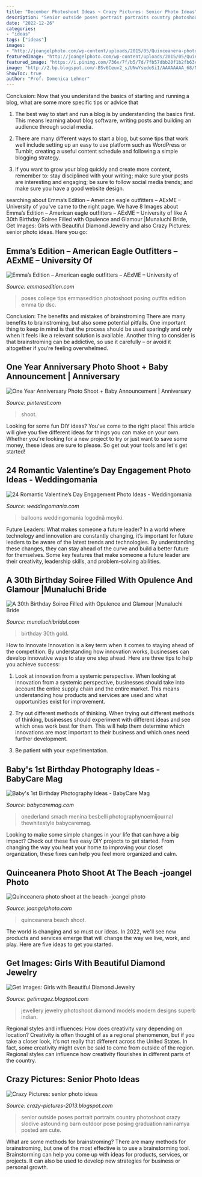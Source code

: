 ```yaml
---
title: "December Photoshoot Ideas ~ Crazy Pictures: Senior Photo Ideas"
description: "Senior outside poses portrait portraits country photoshoot crazy slodive astounding barn outdoor pose posing graduation rani ramya posted am cute"
date: "2022-12-26"
categories:
- "ideas"
tags: ["ideas"]
images:
- "http://joangelphoto.com/wp-content/uploads/2015/05/Quinceanera-photographer-03.jpg"
featuredImage: "http://joangelphoto.com/wp-content/uploads/2015/05/Quinceanera-photographer-03.jpg"
featured_image: "https://i.pinimg.com/736x/7f/b5/7d/7fb57dbb20f1b2fb63e4bc102d4a3d38.jpg"
image: "http://2.bp.blogspot.com/-BSv6Ceuv2_s/UNwYsedoSiI/AAAAAAAA_68/Nqydg5AfnCw/s1600/smilinggirl.jpg"
ShowToc: true
author: "Prof. Domenica Lehner"
---
```



Conclusion: Now that you understand the basics of starting and running a blog, what are some more specific tips or advice that
1. The best way to start and run a blog is by understanding the basics first. This means learning about blog software, writing posts and building an audience through social media.
2. There are many different ways to start a blog, but some tips that work well include setting up an easy to use platform such as WordPress or Tumblr, creating a useful content schedule and following a simple blogging strategy.

3. If you want to grow your blog quickly and create more content, remember to: stay disciplined with your writing; make sure your posts are interesting and engaging; be sure to follow social media trends; and make sure you have a good website design.

	

		
searching about Emma’s Edition – American eagle outfitters – AExME – University of you've came to the right page. We have 8 Images about Emma’s Edition – American eagle outfitters – AExME – University of like A 30th Birthday Soiree Filled with Opulence and Glamour |Munaluchi Bride, Get Images: Girls with Beautiful Diamond Jewelry and also Crazy Pictures: senior photo ideas. Here you go:
		
    
## Emma’s Edition – American Eagle Outfitters – AExME – University Of

<img loading=lazy src="https://www.emmasedition.com/wp-content/uploads/2018/11/DSC_3601.jpg" onerror="this.onerror=null;this.src='https://tse3.mm.bing.net/th?id=OIP.6F9bh7i8tA560t91ggDyNwHaLG&amp;pid=15.1';" alt="Emma’s Edition – American eagle outfitters – AExME – University of">

_Source: emmasedition.com_

>poses college tips emmasedition photoshoot posing outfits edition emma tip dsc. 

	

Conclusion: The benefits and mistakes of brainstroming
There are many benefits to brainstroming, but also some potential pitfalls. One important thing to keep in mind is that the process should be used sparingly and only when it feels like a relevant solution is available. Another thing to consider is that brainstroming can be addictive, so use it carefully – or avoid it altogether if you’re feeling overwhelmed.

    
## One Year Anniversary Photo Shoot + Baby Announcement | Anniversary

<img loading=lazy src="https://i.pinimg.com/736x/7f/b5/7d/7fb57dbb20f1b2fb63e4bc102d4a3d38.jpg" onerror="this.onerror=null;this.src='https://tse4.mm.bing.net/th?id=OIP.Xa-rhDvI0xVA1RMlDPr6ngHaLF&amp;pid=15.1';" alt="One Year Anniversary Photo Shoot + Baby Announcement | Anniversary">

_Source: pinterest.com_

>shoot. 

	

Looking for some fun DIY ideas? You've come to the right place! This article will give you five different ideas for things you can make on your own. Whether you're looking for a new project to try or just want to save some money, these ideas are sure to please. So get out your tools and let's get started!

    
## 24 Romantic Valentine’s Day Engagement Photo Ideas - Weddingomania

<img loading=lazy src="https://i.weddingomania.com/2015/12/24-Romantic-Valentine’s-Day-Engagement-Photo-Ideas2.jpg" onerror="this.onerror=null;this.src='https://tse4.mm.bing.net/th?id=OIP.x8jnpe8MAt99mdtiWiRt_QAAAA&amp;pid=15.1';" alt="24 Romantic Valentine’s Day Engagement Photo Ideas - Weddingomania">

_Source: weddingomania.com_

>balloons weddingomania logodnă moyiki. 

	

Future Leaders: What makes someone a future leader?
In a world where technology and innovation are constantly changing, it’s important for future leaders to be aware of the latest trends and technologies. By understanding these changes, they can stay ahead of the curve and build a better future for themselves. Some key features that make someone a future leader are their creativity, leadership skills, and problem-solving abilities.

    
## A 30th Birthday Soiree Filled With Opulence And Glamour |Munaluchi Bride

<img loading=lazy src="https://www.munaluchibridal.com/wp-content/uploads/2014/12/celebrations_30th_Birthday_Black_Gold_-Decor104.jpg" onerror="this.onerror=null;this.src='https://tse2.mm.bing.net/th?id=OIP.w-nr3xFGtjszNGBCSGjjogHaLH&amp;pid=15.1';" alt="A 30th Birthday Soiree Filled with Opulence and Glamour |Munaluchi Bride">

_Source: munaluchibridal.com_

>birthday 30th gold. 

	

How to Innovate
Innovation is a key term when it comes to staying ahead of the competition. By understanding how innovation works, businesses can develop innovative ways to stay one step ahead. Here are three tips to help you achieve success:
1. Look at innovation from a systemic perspective. When looking at innovation from a systemic perspective, businesses should take into account the entire supply chain and the entire market. This means understanding how products and services are used and what opportunities exist for improvement.

2. Try out different methods of thinking. When trying out different methods of thinking, businesses should experiment with different ideas and see which ones work best for them. This will help them determine which innovations are most important to their business and which ones need further development.

3. Be patient with your experimentation.

    
## Baby&#039;s 1st Birthday Photography Ideas - BabyCare Mag

<img loading=lazy src="https://www.babycaremag.com/wp-content/uploads/2017/11/742beb889655192678f4a0889ca4cd89.jpg" onerror="this.onerror=null;this.src='https://tse1.mm.bing.net/th?id=OIP.gHTHrtyHDZtxH5YLk-DglwHaF1&amp;pid=15.1';" alt="Baby&#039;s 1st Birthday Photography Ideas - BabyCare Mag">

_Source: babycaremag.com_

>onederland smach menina besbelli photographynoemijournal thewhitestyle babycaremag. 

	

Looking to make some simple changes in your life that can have a big impact? Check out these five easy DIY projects to get started. From changing the way you heat your home to improving your closet organization, these fixes can help you feel more organized and calm.

    
## Quinceanera Photo Shoot At The Beach -joangel Photo

<img loading=lazy src="http://joangelphoto.com/wp-content/uploads/2015/05/Quinceanera-photographer-03.jpg" onerror="this.onerror=null;this.src='https://tse1.mm.bing.net/th?id=OIP.MS-i4_S-_a1kDRDXxL769gHaE8&amp;pid=15.1';" alt="Quinceanera photo shoot at the beach -joangel photo">

_Source: joangelphoto.com_

>quinceanera beach shoot. 

	

The world is changing and so must our ideas. In 2022, we'll see new products and services emerge that will change the way we live, work, and play. Here are five ideas to get you started.

    
## Get Images: Girls With Beautiful Diamond Jewelry

<img loading=lazy src="http://2.bp.blogspot.com/-1dV30SpoRUM/UPV_eRPRsnI/AAAAAAAADI0/86viAjkITvY/s640/Girls%2Bwith%2BDiamond%2BJewelry%2B7.jpg" onerror="this.onerror=null;this.src='https://tse1.mm.bing.net/th?id=OIP.9jndR8ihXBKVbH-QM0GUegHaJ2&amp;pid=15.1';" alt="Get Images: Girls with Beautiful Diamond Jewelry">

_Source: getimagez.blogspot.com_

>jewellery jewelry photoshoot diamond models modern designs superb indian. 

	

Regional styles and influences: How does creativity vary depending on location?
Creativity is often thought of as a regional phenomenon, but if you take a closer look, it’s not really that different across the United States. In fact, some creativity might even be said to come from outside of the region. Regional styles can influence how creativity flourishes in different parts of the country.

    
## Crazy Pictures: Senior Photo Ideas

<img loading=lazy src="http://2.bp.blogspot.com/-BSv6Ceuv2_s/UNwYsedoSiI/AAAAAAAA_68/Nqydg5AfnCw/s1600/smilinggirl.jpg" onerror="this.onerror=null;this.src='https://tse4.mm.bing.net/th?id=OIP.HB1w9rA5AFgA1UHSS30zswHaFj&amp;pid=15.1';" alt="Crazy Pictures: senior photo ideas">

_Source: crazy-pictures-2013.blogspot.com_

>senior outside poses portrait portraits country photoshoot crazy slodive astounding barn outdoor pose posing graduation rani ramya posted am cute. 

	

What are some methods for brainstroming?
There are many methods for brainstroming, but one of the most effective is to use a brainstorming tool. Brainstorming can help you come up with ideas for products, services, or projects. It can also be used to develop new strategies for business or personal growth.

